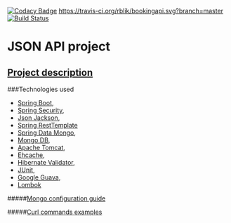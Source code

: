 [![Codacy Badge](https://api.codacy.com/project/badge/Grade/c5ea2425be4d474c90e9c3abdb77d462)](https://www.codacy.com/app/rblick/bookingapi?utm_source=github.com&amp;utm_medium=referral&amp;utm_content=rblik/bookingapi&amp;utm_campaign=Badge_Grade)
https://travis-ci.org/rblik/bookingapi.svg?branch=master
[![Build Status](https://travis-ci.org/rblik/bookingapi.svg?branch=master)](https://travis-ci.org/rblik/bookingapi)

JSON API project
===============================

## <a href="description.md">Project description</a>

###Technologies used
* <a href="http://docs.spring.io/spring-boot/docs/current/reference/html/index.html">Spring Boot</a>,
* <a href="http://projects.spring.io/spring-security/">Spring Security</a>,
* <a href="https://github.com/FasterXML/jackson">Json Jackson</a>,
* <a href="http://docs.spring.io/spring-framework/docs/current/javadoc-api/org/springframework/web/client/RestTemplate.html">Spring RestTemplate</a>
* <a href="http://docs.spring.io/spring-data/mongodb/docs/current/reference/html/">Spring Data Mongo</a>,
* <a href="http://www.mongodb.org/">Mongo DB</a>,
* <a href="http://tomcat.apache.org/">Apache Tomcat</a>,
* <a href="http://ehcache.org">Ehcache</a>,
* <a href="http://hibernate.org/validator/">Hibernate Validator</a>,
* <a href="http://junit.org/">JUnit</a>,
* <a href="https://github.com/google/guava">Google Guava</a>,
* <a href="https://projectlombok.org">Lombok</a>

#####<a href="settings.md">Mongo configuration guide</a>

#####<a href="curl.md">Curl commands examples</a>

